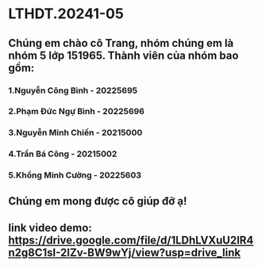 # LTHDT.20241-05
## Chúng em chào cô Trang, nhóm chúng em là nhóm 5 lớp 151965. Thành viên của nhóm bao gồm:
### 1.Nguyễn Công Bình - 20225695
### 2.Phạm Đức Ngự Bình - 20225696
### 3.Nguyễn Minh Chiến - 20215000
### 4.Trần Bá Công - 20215002
### 5.Khổng Minh Cường - 20225603
## Chúng em mong được cô giúp đỡ ạ!
## link video demo: https://drive.google.com/file/d/1LDhLVXuU2IR4n2g8C1sI-2IZv-BW9wYj/view?usp=drive_link